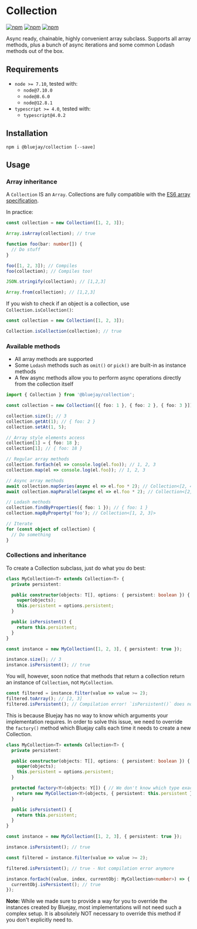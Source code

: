 # Collection

[![npm](https://img.shields.io/npm/v/@bluejay/collection.svg?style=flat-square)](https://www.npmjs.com/package/@bluejay/collection)
 [![npm](https://img.shields.io/npm/dm/@bluejay/collection.svg?style=flat-square)](https://www.npmjs.com/package/@bluejay/collection)
[![npm](https://img.shields.io/npm/l/@bluejay/collection.svg?style=flat-square)](https://www.npmjs.com/package/@bluejay/collection)

Async ready, chainable, highly convenient array subclass. Supports all array methods, plus a bunch of async iterations and some common Lodash methods out of the box.

## Requirements

- `node >= 7.10`, tested with:
  - `node@7.10.0`
  - `node@8.6.0`
  - `node@12.8.1`
- `typescript >= 4.0`, tested with:
  - `typescript@4.0.2`

## Installation

`npm i @bluejay/collection [--save]`

## Usage

### Array inheritance

A `Collection` IS an `Array`. Collections are fully compatible with the [ES6 array specification](https://developer.mozilla.org/en-US/docs/Web/JavaScript/Reference/Global_Objects/Array).

In practice:

```typescript
const collection = new Collection([1, 2, 3]);

Array.isArray(collection); // true

function foo(bar: number[]) {
  // Do stuff
}

foo([1, 2, 3]); // Compiles
foo(collection); // Compiles too!

JSON.stringify(collection); // [1,2,3]

Array.from(collection); // [1,2,3]
```


If you wish to check if an object is a collection, use `Collection.isCollection()`:

```typescript
const collection = new Collection([1, 2, 3]);

Collection.isCollection(collection); // true
```

### Available methods

- All array methods are supported
- Some `Lodash` methods such as `omit()` or `pick()` are built-in as instance methods
- A few async methods allow you to perform async operations directly from the collection itself

```typescript
import { Collection } from '@bluejay/collection';

const collection = new Collection([{ foo: 1 }, { foo: 2 }, { foo: 3 }]); // Initialize with an array

collection.size(); // 3
collection.getAt(1); // { foo: 2 }
collection.setAt(1, 5);

// Array style elements access
collection[1] = { foo: 18 };
collection[1]; // { foo: 18 }

// Regular array methods
collection.forEach(el => console.log(el.foo)); // 1, 2, 3
collection.map(el => console.log(el.foo)); // 1, 2, 3

// Async array methods
await collection.mapSeries(async el => el.foo * 2); // Collection<[2, 4, 6]>
await collection.mapParallel(async el => el.foo * 2); // Collection<[2, 4, 6]>

// Lodash methods
collection.findByProperties({ foo: 1 }); // { foo: 1 }
collection.mapByProperty('foo'); // Collection<[1, 2, 3]>

// Iterate
for (const object of collection) {
  // Do something
}
```

### Collections and inheritance

To create a Collection subclass, just do what you do best:

```typescript
class MyCollection<T> extends Collection<T> {
  private persistent:

  public constructor(objects: T[], options: { persistent: boolean }) {
    super(objects);
    this.persistent = options.persistent;
  }

  public isPersistent() {
    return this.persistent;
  }
}

const instance = new MyCollection([1, 2, 3], { persistent: true });

instance.size(); // 3
instance.isPersistent(); // true
```

You will, however, soon notice that methods that return a collection return an instance of `Collection`, not `MyCollection`.

```typescript
const filtered = instance.filter(value => value >= 2);
filtered.toArray(); // [2, 3]
filtered.isPersistent(); // Compilation error! `isPersistent()` does not exist on type `Collection`
```

This is because Bluejay has no way to know which arguments your implementation requires. In order to solve this issue, we need to override the `factory()` method which Bluejay calls each time it needs to create a new Collection.

```typescript
class MyCollection<T> extends Collection<T> {
  private persistent:

  public constructor(objects: T[], options: { persistent: boolean }) {
    super(objects);
    this.persistent = options.persistent;
  }

  protected factory<Y>(objects: Y[]) { // We don't know which type exactly we're getting here since `map()` and other methods might create collections of a different type than T
    return new MyCollection<Y>(objects, { persistent: this.persistent });
  }

  public isPersistent() {
    return this.persistent;
  }
}

const instance = new MyCollection([1, 2, 3], { persistent: true });

instance.isPersistent(); // true

const filtered = instance.filter(value => value >= 2);

filtered.isPersistent(); // true - Not compilation error anymore

instance.forEach((value, index, currentObj: MyCollection<number>) => { // Note that we need to explicitly set the type here as TS doesn't manage to infer it from the implementation
  currentObj.isPersistent(); // true
});
```


**Note:** While we made sure to provide a way for you to override the instances created by Bluejay, most implementations will not need such a complex setup. It is absolutely NOT necessary to override this method if you don't explicitly need to.
